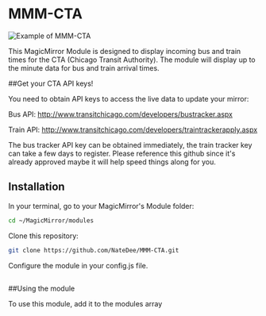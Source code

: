 # MMM-CTA

![Example of MMM-CTA](./example_picture_CTA.png)

This MagicMirror Module is designed to display incoming bus and train times for the CTA (Chicago Transit Authority).  The module will display up to the minute data for bus and train arrival times.

##Get your CTA API keys!

You need to obtain API keys to access the live data to update your mirror:

Bus API:  http://www.transitchicago.com/developers/bustracker.aspx

Train API:  http://www.transitchicago.com/developers/traintrackerapply.aspx

The bus tracker API key can be obtained immediately, the train tracker key can take a few days to register.  Please reference this github since it's already approved maybe it will help speed things along for you.

## Installation

In your terminal, go to your MagicMirror's Module folder:

```bash
cd ~/MagicMirror/modules
```
Clone this repository:
```bash
git clone https://github.com/NateDee/MMM-CTA.git
```
Configure the module in your config.js file.

##

##Using the module

To use this module, add it to the modules array
